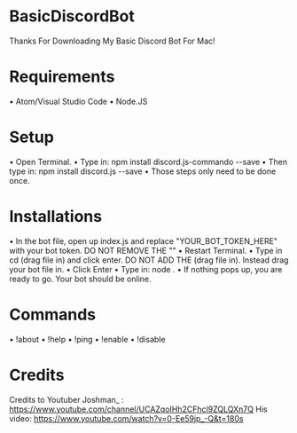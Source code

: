 # BasicDiscordBot

Thanks For Downloading My Basic Discord Bot For Mac!

# Requirements

• Atom/Visual Studio Code
• Node.JS

# Setup

• Open Terminal.
• Type in: npm install discord.js-commando --save
• Then type in: npm install discord.js --save
• Those steps only need to be done once.

# Installations

• In the bot file, open up index.js and replace "YOUR_BOT_TOKEN_HERE" with your bot token. DO NOT REMOVE THE ""
• Restart Terminal.
• Type in cd (drag file in) and click enter. DO NOT ADD THE (drag file in). Instead drag your bot file in.
• Click Enter
• Type in: node .
• If nothing pops up, you are ready to go. Your bot should be online. 

# Commands

• !about
• !help
• !ping 
• !enable
• !disable

# Credits

Credits to Youtuber Joshman_ : https://www.youtube.com/channel/UCAZqoIHh2CFhcl9ZQLQXn7Q
His video: https://www.youtube.com/watch?v=0-Ee59jp_-Q&t=180s
